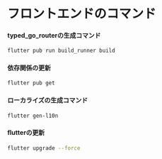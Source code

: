 # フロントエンドのコマンド
#### typed_go_routerの生成コマンド
```bash
flutter pub run build_runner build
```
#### 依存関係の更新
```bash
flutter pub get
```
#### ローカライズの生成コマンド
```bash
flutter gen-l10n
```
#### flutterの更新
```bash
flutter upgrade --force
```
